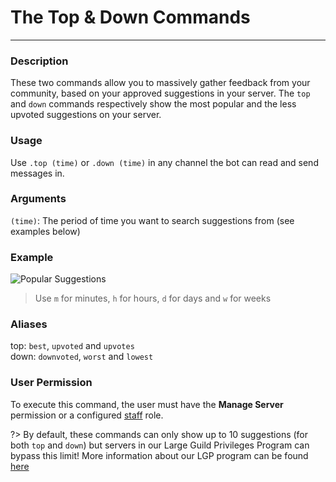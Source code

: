 # The Top & Down Commands
---
### Description
These two commands allow you to massively gather feedback from your community, based on your approved suggestions in your server. The `top` and `down` commands respectively show the most popular and the less upvoted suggestions on your server.

### Usage
Use `.top (time)` or `.down (time)` in any channel the bot can read and send messages in.

### Arguments
`(time)`: The period of time you want to search suggestions from (see examples below)

### Example

![Popular Suggestions](../images/top.png)

> Use `m` for minutes, `h` for hours, `d` for days and `w` for weeks

### Aliases
top: `best`, `upvoted` and `upvotes`\
down: `downvoted`, `worst` and `lowest`

### User Permission
To execute this command, the user must have the **Manage Server** permission or a configured [staff](/config/staffroles.md) role.

?> By default, these commands can only show up to 10 suggestions (for both `top` and `down`) but servers in our Large Guild Privileges Program can bypass this limit! More information about our LGP program can be found [here](/topics/community-programs.md#-large-guild-privileges)
